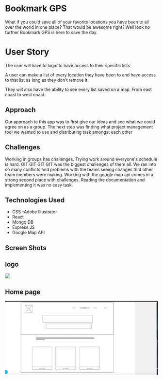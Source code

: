 # Bookmark GPS
What if you could save all of your favorite locations you have been to all over the world in one place? That would be awesome right? Well look no further Bookmark GPS is here to save the day. 



# User Story
The user will have to login to have access to their specific lists

A user can make a list of every location they have been to and have access to that list as long as they don't remove it.

They will also have the ability to see every list saved on a map. From east coast to west coast. 


## Approach
Our approach to this app was to first give our ideas and see what we could agree on as a group. The next step was finding what project management tool we wanted to use and distributing task amongst each other


## Challenges
Working in groups has challenges. Trying work around everyone's schedule is hard. GIT GIT GIT GIT was the biggest challenges of them all. We ran into so many conflicts and problems with the teams seeing changes that other team members were making. Working with the google map api comes in a strong second place with challenges. Reading the documentation and implementing it was no easy task. 

## Technologies Used

- CSS
-Adobe Illustrator
- React
- Mongo DB
- Express.JS
- Google Map API

## Screen Shots
## logo
![](https://github.com/krock07/bookmark_GPS/blob/dev/images/gps-01.png?raw=true)
## Home page
![](https://raw.githubusercontent.com/krock07/datenight/master/public/images/Screen%20Shot%202020-05-09%20at%2012.07.58%20AM.png)
